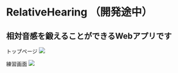 # RelativeHearing （開発途中）
## 相対音感を鍛えることができるWebアプリです
トップページ
![](https://i.gyazo.com/a3ad5a1c5c593e49055979952a9396b8.png)

練習画面
![](https://i.gyazo.com/a3ad5a1c5c593e49055979952a9396b8.png)
